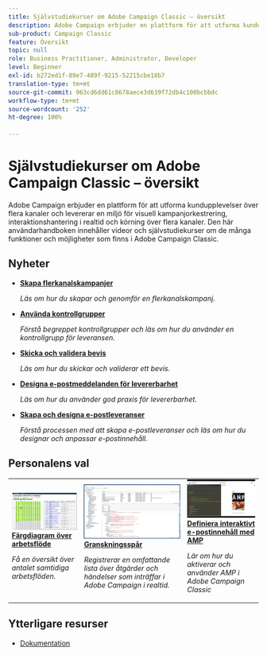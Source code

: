 ```yaml
---
title: Självstudiekurser om Adobe Campaign Classic – översikt
description: Adobe Campaign erbjuder en plattform för att utforma kundupplevelser över flera kanaler och levererar en miljö för visuell kampanjorkestrering, interaktionshantering i realtid och körning över flera kanaler. Den här användarhandboken innehåller videor och självstudiekurser om de många funktioner och möjligheter som finns i Adobe Campaign Standard.
sub-product: Campaign Classic
feature: Översikt
topic: null
role: Business Practitioner, Administrator, Developer
level: Beginner
exl-id: b272ed1f-89e7-489f-9215-52215cbe18b7
translation-type: tm+mt
source-git-commit: 963cd6dd61c8678aece3d639f72db4c100bcbbdc
workflow-type: tm+mt
source-wordcount: '252'
ht-degree: 100%

---
```


# Självstudiekurser om Adobe Campaign Classic – översikt

Adobe Campaign erbjuder en plattform för att utforma kundupplevelser över flera kanaler och levererar en miljö för visuell kampanjorkestrering, interaktionshantering i realtid och körning över flera kanaler. Den här användarhandboken innehåller videor och självstudiekurser om de många funktioner och möjligheter som finns i Adobe Campaign Classic.

## Nyheter

* **[Skapa flerkanalskampanjer](/help/orchestrating-campaigns/cross-channel-campaigns.md)**

   *Läs om hur du skapar och genomför en flerkanalskampanj.*

* **[Använda kontrollgrupper](/help/sending-messages/email-channel/use-control-groups.md)**

   *Förstå begreppet kontrollgrupper och läs om hur du använder en kontrollgrupp för leveransen.*

* **[Skicka och validera bevis](/help/sending-messages/email-channel/send-and-validate-proofs.md)**

   *Läs om hur du skickar och validerar ett bevis.*

* **[Designa e-postmeddelanden för levererbarhet](/help/sending-messages/email-channel/design-emails-for-deliverability.md)**

   *Läs om hur du använder god praxis för levererbarhet.*

* **[Skapa och designa e-postleveranser](/help/sending-messages/email-channel/create-and-design-email-deliveries.md)**

   *Förstå processen med att skapa e-postleveranser och läs om hur du designar och anpassar e-postinnehåll.*


## Personalens val

<table>
<tr>
  <td>
    <a href="./monitoring-campaign-classic/workflow-heatmap.md">
      <img alt="Färgdiagram över arbetsflöde (video)" src="./assets/workflow-heatmap.png"/>
    </a>
    <div>
      <a href="./monitoring-campaign-classic/workflow-heatmap.md">
    <strong>Färgdiagram över arbetsflöde</strong>
    </a>
    </div>
    <p>
    <em>Få en översikt över antalet samtidiga arbetsflöden.</em>
    <p>
  </td>
   <td>
    <a href="./monitoring-campaign-classic/audit-trail.md">
      <img alt="Granskningsspår (video)" src="./assets/acc-audit-trail-thumb.png" />
    </a>
    <div>
      <a href="./monitoring-campaign-classic/audit-trail.md">
    <strong>Granskningsspår</strong>
    </a>
    </div> 
    <p>
    <em>Registrerar en omfattande lista över åtgärder och händelser som inträffar i Adobe Campaign i realtid.</em>
    <p>
  </td>
  <td>
    <a href="./sending-messages/email-channel/defining-interactive-email-content-with-amp.md">
      <img alt="Definiera interaktivt e-postinnehåll med AMP (video)" src="./assets/29940.png" />
    </a>
    <div>
      <a href="./sending-messages/email-channel/defining-interactive-email-content-with-amp.md">
    <strong>Definiera interaktivt e-postinnehåll med AMP</strong>
    </a>
    </div>
    <p>
    <em>Lär om hur du aktiverar och använder AMP i Adobe Campaign Classic </em>
    <p>
  </td>
</tr>
</table>

## Ytterligare resurser

* [Dokumentation](https://docs.adobe.com/content/help/sv-SE/campaign-classic/using/getting-started/starting-with-adobe-campaign/about-adobe-campaign-classic.html)
